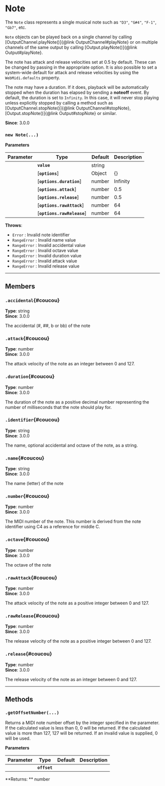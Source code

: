 # Note

The `Note` class represents a single musical note such as `"D3"`, `"G#4"`, `"F-1"`, `"Gb7"`, etc.

`Note` objects can be played back on a single channel by calling
[OutputChannel.playNote()]{@link OutputChannel#playNote} or on multiple channels of the same
output by calling [Output.playNote()]{@link Output#playNote}.

The note has attack and release velocities set at 0.5 by default. These can be changed by passing
in the appropriate option. It is also possible to set a system-wide default for attack and
release velocities by using the `WebMidi.defaults` property.

The note may have a duration. If it does, playback will be automatically stopped when the
duration has elapsed by sending a **noteoff** event. By default, the duration is set to
`Infinity`. In this case, it will never stop playing unless explicitly stopped by calling a
method such as [OutputChannel.stopNote()]{@link OutputChannel#stopNote},
[Output.stopNote()]{@link Output#stopNote} or similar.

**Since**: 3.0.0





### `new Note(...)`


  **Parameters**

  | Parameter    | Type      | Default      | Description  |
  | ------------ | ------------ | ------------ | ------------ |
    |**`value`** |string||The value used to create the note. If an identifier string is used, it must start with the note letter, optionally followed by an accidental and followed by the octave number (`"C3"`, `"G#4"`, `"F-1"`, `"Db7"`, etc.). If a number is used, it must be an integer between 0 and 127. In this case, middle C is considered to be C4 (note number 60).|
    |[**`options`**] |Object|{}||
    |[**`options.duration`**] |number|Infinity|The number of milliseconds before the note should be explicitly stopped.|
    |[**`options.attack`**] |number|0.5|The note's attack velocity as a float between 0 and 1. If you wish to use an integer between 0 and 127, use the `rawAttack` option instead. If both `attack` and `rawAttack` are specified, the latter has precedence.|
    |[**`options.release`**] |number|0.5|The note's release velocity as a float between 0 and 1. If you wish to use an integer between 0 and 127, use the `rawRelease` option instead. If both `release` and `rawRelease` are specified, the latter has precedence.|
    |[**`options.rawAttack`**] |number|64|The note's attack velocity as an integer between 0 and 127. If you wish to use a float between 0 and 1, use the `release` option instead. If both `attack` and `rawAttack` are specified, the latter has precedence.|
    |[**`options.rawRelease`**] |number|64|The note's release velocity as an integer between 0 and 127. If you wish to use a float between 0 and 1, use the `release` option instead. If both `release` and `rawRelease` are specified, the latter has precedence.|





**Throws**:
  * `Error` : Invalid note identifier
  * `RangeError` : Invalid name value
  * `RangeError` : Invalid accidental value
  * `RangeError` : Invalid octave value
  * `RangeError` : Invalid duration value
  * `RangeError` : Invalid attack value
  * `RangeError` : Invalid release value

***

## Members

### `.accidental`{#coucou}

**Type**: string<br />
**Since**: 3.0.0<br />


The accidental (#, ##, b or bb) of the note


### `.attack`{#coucou}

**Type**: number<br />
**Since**: 3.0.0<br />


The attack velocity of the note as an integer between 0 and 127.


### `.duration`{#coucou}

**Type**: number<br />
**Since**: 3.0.0<br />


The duration of the note as a positive decimal number representing the number of milliseconds
that the note should play for.


### `.identifier`{#coucou}

**Type**: string<br />
**Since**: 3.0.0<br />


The name, optional accidental and octave of the note, as a string.


### `.name`{#coucou}

**Type**: string<br />
**Since**: 3.0.0<br />


The name (letter) of the note


### `.number`{#coucou}

**Type**: number<br />
**Since**: 3.0.0<br />


The MIDI number of the note. This number is derived from the note identifier using C4 as a
reference for middle C.


### `.octave`{#coucou}

**Type**: number<br />
**Since**: 3.0.0<br />


The octave of the note


### `.rawAttack`{#coucou}

**Type**: number<br />
**Since**: 3.0.0<br />


The attack velocity of the note as a positive integer between 0 and 127.


### `.rawRelease`{#coucou}

**Type**: number<br />
**Since**: 3.0.0<br />


The release velocity of the note as a positive integer between 0 and 127.


### `.release`{#coucou}

**Type**: number<br />
**Since**: 3.0.0<br />


The release velocity of the note as an integer between 0 and 127.



***

## Methods

### `.getOffsetNumber(...)`

Returns a MIDI note number offset by the integer specified in the parameter. If the calculated
value is less than 0, 0 will be returned. If the calculated value is more than 127, 127 will be
returned. If an invalid value is supplied, 0 will be used.


  **Parameters**

  | Parameter    | Type      | Default      | Description  |
  | ------------ | ------------ | ------------ | ------------ |
    |**`offset`** ||||



**Returns: ** number<br />



